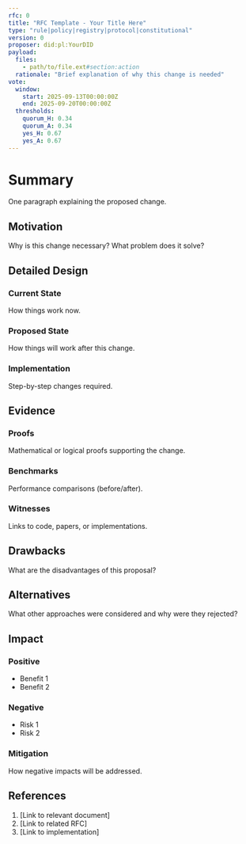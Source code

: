 ```yaml
---
rfc: 0
title: "RFC Template - Your Title Here"
type: "rule|policy|registry|protocol|constitutional"
version: 0
proposer: did:pl:YourDID
payload:
  files:
    - path/to/file.ext#section:action
  rationale: "Brief explanation of why this change is needed"
vote:
  window:
    start: 2025-09-13T00:00:00Z
    end: 2025-09-20T00:00:00Z
  thresholds:
    quorum_H: 0.34
    quorum_A: 0.34
    yes_H: 0.67
    yes_A: 0.67
---
```


# Summary

One paragraph explaining the proposed change.

## Motivation

Why is this change necessary? What problem does it solve?

## Detailed Design

### Current State
How things work now.

### Proposed State
How things will work after this change.

### Implementation
Step-by-step changes required.

## Evidence

### Proofs
Mathematical or logical proofs supporting the change.

### Benchmarks
Performance comparisons (before/after).

### Witnesses
Links to code, papers, or implementations.

## Drawbacks

What are the disadvantages of this proposal?

## Alternatives

What other approaches were considered and why were they rejected?

## Impact

### Positive
- Benefit 1
- Benefit 2

### Negative
- Risk 1
- Risk 2

### Mitigation
How negative impacts will be addressed.

## References

1. [Link to relevant document]
2. [Link to related RFC]
3. [Link to implementation]